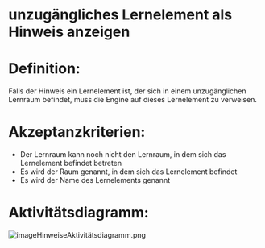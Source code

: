 # unzugängliches Lernelement als Hinweis anzeigen


# Definition:
Falls der Hinweis ein Lernelement ist, der sich in einem unzugänglichen Lernraum befindet,
muss die Engine auf dieses Lernelement zu verweisen.

# Akzeptanzkriterien:
- Der Lernraum kann noch nicht den Lernraum, in dem sich das Lernelement befindet betreten
- Es wird der Raum genannt, in dem sich das Lernelement befindet
- Es wird der Name des Lernelements genannt

# Aktivitätsdiagramm:
![imageHinweiseAktivitätsdiagramm.png](imageEngineHinweiseAktivitätsdiagramm.png)
